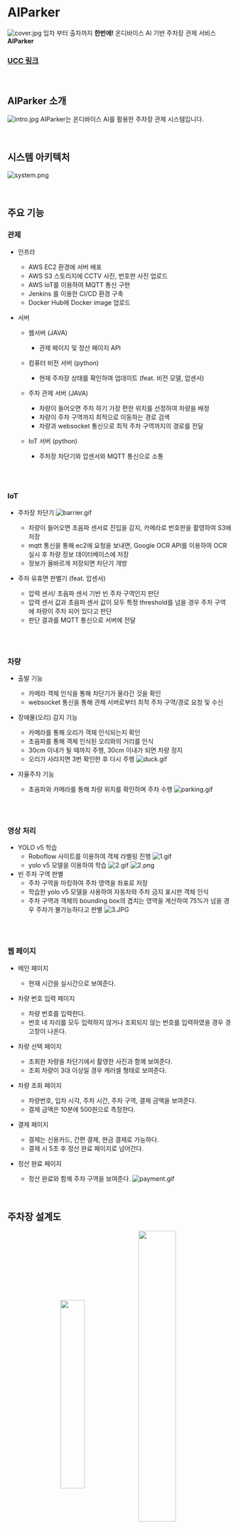 # AIParker
![cover.jpg](./images/cover.jpg)
입차 부터 출차까지 **한번에!**
온디바이스 AI 기반 주차장 관제 서비스 **AIParker**
### [UCC 링크](https://youtu.be/tx1e9MazhyM)

<br>

## AIParker 소개
![intro.jpg](./images/intro.jpg)
AIParker는 온디바이스 AI를 활용한 주차장 관제 시스템입니다.

<br>

## 시스템 아키텍처
![system.png](./images/system.png)

<br>

## 주요 기능
### 관제
- 인프라
    - AWS EC2 환경에 서버 배포
    - AWS S3 스토리지에 CCTV 사진, 번호판 사진 업로드
    - AWS IoT를 이용하여 MQTT 통신 구현
    - Jenkins 를 이용한 CI/CD 환경 구축
    - Docker Hub에 Docker image 업로드

- 서버
    - 웹서버 (JAVA)
        - 관제 페이지 및 정산 페이지 API

    - 컴퓨터 비전 서버 (python)
        - 현재 주차장 상태를 확인하여 업데이트 (feat. 비전 모델, 압센서)

    - 주차 관제 서버 (JAVA)
        - 차량이 들어오면 주차 하기 가장 편한 위치를 선정하여 차량을 배정
        - 차량이 주차 구역까지 최적으로 이동하는 경로 검색
        - 차량과 websocket 통신으로 최적 주차 구역까지의 경로를 전달

    - IoT 서버 (python)
        - 주차장 차단기와 압센서와 MQTT 통신으로 소통

<br>
<br>

### IoT
- 주차장 차단기
    ![barrier.gif](./images/barrier.gif)
    - 차량이 들어오면 초음파 센서로 진입을 감지, 카메라로 번호판을 촬영하여 S3에 저장
    -  mqtt 통신을 통해 ec2에 요청을 보내면, Google OCR API를 이용하여 OCR 실시 후 차량 정보 데이터베이스에 저장
    - 정보가 올바르게 저장되면 차단기 개방

- 주차 유휴면 판별기  (feat. 압센서)
    - 압력 센서/ 초음파 센서 기반 빈 주차 구역인지 판단
    - 압력 센서 값과 초음파 센서 값이 모두 특정 threshold를 넘을 경우 주차 구역에 차량이 주차 되어 있다고 판단
    - 판단 결과를 MQTT 통신으로 서버에 전달

<br> 
<br>

### 차량

- 출발 기능
    - 카메라 객체 인식을 통해 차단기가 올라간 것을 확인
    - websocket 통신을 통해 관제 서버로부터 최적 주차 구역/경로 요청 및 수신

- 장애물(오리) 감지 기능
    - 카메라를 통해 오리가 객체 인식되는지 확인
    - 초음파를 통해 객체 인식된 오리와의 거리를 인식
    - 30cm 이내가 될 때까지 주행, 30cm 이내가 되면 차량 정지
    - 오리가 사라지면 3번 확인한 후 다시 주행
    ![duck.gif](./images/duck.gif)

- 자율주차 기능
    - 초음파와 카메라를 통해 차량 위치를 확인하며 주차 수행
    ![parking.gif](./images/parking.gif)

<br> 
<br>

### 영상 처리
- YOLO v5 학습
    - Roboflow 사이트를 이용하여 객체 라벨링 진행
    ![1.gif](./images/1.JPG)
    - yolo v5 모델을 이용하여 학습
    ![2.gif](./images/2.jpg)
    ![2.png](./images/2.png)
- 빈 주차 구역 판별
    - 주차 구역을 마킹하여 주차 영역을 좌표로 저장
    - 학습한 yolo v5 모델을 사용하여 자동차와 주차 금지 표시판 객체 인식
    - 주차 구역과 객체의 bounding box의 겹치는 영역을 계산하여 75%가 넘을 경우 주차가 불가능하다고 판별
    ![3.JPG](./images/3.JPG)

<br> 
<br>

### 웹 페이지
- 메인 페이지
    - 현재 시간을 실시간으로 보여준다.

- 차량 번호 입력 페이지
    - 차량 번호를 입력한다.
    - 번호 네 자리를 모두 입력하지 않거나 조회되지 않는 번호를 입력하였을 경우 경고창이 나온다.

- 차량 선택 페이지
    - 조회한 차량을 차단기에서 촬영한 사진과 함께 보여준다.
    - 조회 차량이 3대 이상일 경우 캐러셀 형태로 보여준다.

- 차량 조회 페이지
    - 차량번호, 입차 시각, 주차 시간, 주차 구역, 결제 금액을 보여준다.
    - 결제 금액은 10분에 500원으로 측정한다.

- 결제 페이지
    - 결제는 신용카드, 간편 결제, 현금 결제로 가능하다.
    - 결제 시 5초 후 정산 완료 페이지로 넘어간다.

- 정산 완료 페이지
    - 정산 완료와 함께 주차 구역을 보여준다.
    ![payment.gif](./images/payment.gif)



<br>

## 주차장 설계도
<p align="center">
  <img src="./images/parkinglot.png" align="center" width="33%">
  <img src="./images/parkinglot.jpg" align="center" width="41%">
</p>

<br>

## 멤버 소개
|제목|내용|내용|
|-----|-----|-----|
|팀장|신우호|영상처리|
|팀원|임광영|영상처리|
|팀원|박경령|차량|
|팀원|배윤재|차량|
|팀원|이가은|관제|
|팀원|이진희|관제|


